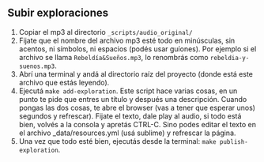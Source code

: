 
Subir exploraciones
-------------------

1. Copiar el mp3 al directorio `_scripts/audio_original/`
2. Fijate que el nombre del archivo mp3 esté todo en minúsculas, sin acentos, ni símbolos, ni espacios
   (podés usar guíones). Por ejemplo si el archivo se llama `Rebeldía&Sueños.mp3`, lo renombrás como
   `rebeldia-y-suenos.mp3`.
3. Abrí una terminal y andá al directorio raíz del proyecto (donde está este archivo que estás leyendo).
4. Ejecutá `make add-exploration`. Este script hace varias cosas, en un punto te pide que entres un título
   y después una descripción. Cuando pongas las dos cosas, te abre el browser (vas a tener que esperar unos)
   segundos y refrescar). Fijate el texto, dale play al audio, si todo está bien, volvés a la consola y apretás
   CTRL-C. Sino podes editar el texto en el archivo _data/resources.yml (usá sublime) y refrescar la página.
5. Una vez que todo esté bien, ejecutás desde la terminal: `make publish-exploration`.

